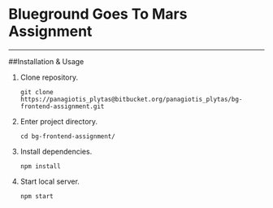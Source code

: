 # Blueground Goes To Mars Assignment
--------------------

##Installation & Usage

1. Clone repository.

    ```
    git clone https://panagiotis_plytas@bitbucket.org/panagiotis_plytas/bg-frontend-assignment.git
    ```

2. Enter project directory.

    ```
    cd bg-frontend-assignment/
    ```

3. Install dependencies.

    ```
    npm install
    ```

4. Start local server.

    ```
    npm start
    ```